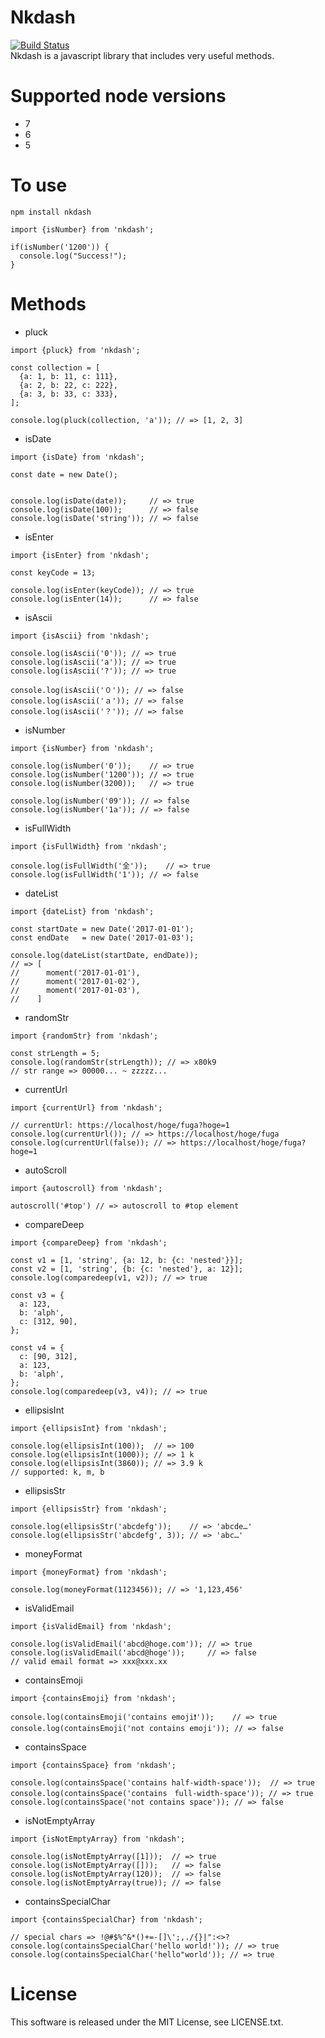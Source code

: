 Nkdash
=========================
[![Build Status](https://travis-ci.org/gnk-sato-hotto/nkdash.svg?branch=master)](https://travis-ci.org/gnk-sato-hotto/nkdash)  
Nkdash is a javascript library that includes very useful methods.

# Supported node versions
- 7
- 6
- 5

# To use
```
npm install nkdash
```

```
import {isNumber} from 'nkdash';

if(isNumber('1200')) {
  console.log("Success!");
}
```

# Methods
* pluck  

```
import {pluck} from 'nkdash';

const collection = [
  {a: 1, b: 11, c: 111},
  {a: 2, b: 22, c: 222},
  {a: 3, b: 33, c: 333},
];

console.log(pluck(collection, 'a')); // => [1, 2, 3]
```

* isDate

```
import {isDate} from 'nkdash';

const date = new Date();


console.log(isDate(date));     // => true
console.log(isDate(100));      // => false
console.log(isDate('string')); // => false
```

* isEnter

```
import {isEnter} from 'nkdash';

const keyCode = 13;

console.log(isEnter(keyCode)); // => true
console.log(isEnter(14));      // => false
```

* isAscii

```
import {isAscii} from 'nkdash';

console.log(isAscii('0')); // => true
console.log(isAscii('a')); // => true
console.log(isAscii('?')); // => true

console.log(isAscii('０')); // => false
console.log(isAscii('ａ')); // => false
console.log(isAscii('？')); // => false
```

* isNumber

```
import {isNumber} from 'nkdash';

console.log(isNumber('0'));    // => true
console.log(isNumber('1200')); // => true
console.log(isNumber(3200));   // => true

console.log(isNumber('09')); // => false
console.log(isNumber('1a')); // => false
```

* isFullWidth

```
import {isFullWidth} from 'nkdash';

console.log(isFullWidth('全'));    // => true
console.log(isFullWidth('1')); // => false
```

* dateList

```
import {dateList} from 'nkdash';

const startDate = new Date('2017-01-01');
const endDate   = new Date('2017-01-03');

console.log(dateList(startDate, endDate));
// => [
//      moment('2017-01-01'),
//      moment('2017-01-02'),
//      moment('2017-01-03'),
//    ]
```

* randomStr

```
import {randomStr} from 'nkdash';

const strLength = 5;
console.log(randomStr(strLength)); // => x80k9
// str range => 00000... ~ zzzzz...
```

* currentUrl

```
import {currentUrl} from 'nkdash';

// currentUrl: https://localhost/hoge/fuga?hoge=1
console.log(currentUrl()); // => https://localhost/hoge/fuga
console.log(currentUrl(false)); // => https://localhost/hoge/fuga?hoge=1
```

* autoScroll

```
import {autoscroll} from 'nkdash';

autoscroll('#top') // => autoscroll to #top element
```

* compareDeep

```
import {compareDeep} from 'nkdash';

const v1 = [1, 'string', {a: 12, b: {c: 'nested'}}];
const v2 = [1, 'string', {b: {c: 'nested'}, a: 12}];
console.log(comparedeep(v1, v2)); // => true

const v3 = {
  a: 123,
  b: 'alph',
  c: [312, 90],
};

const v4 = {
  c: [90, 312],
  a: 123,
  b: 'alph',
};
console.log(comparedeep(v3, v4)); // => true
```

* ellipsisInt

```
import {ellipsisInt} from 'nkdash';

console.log(ellipsisInt(100));  // => 100
console.log(ellipsisInt(1000)); // => 1 k
console.log(ellipsisInt(3860)); // => 3.9 k
// supported: k, m, b
```

* ellipsisStr

```
import {ellipsisStr} from 'nkdash';

console.log(ellipsisStr('abcdefg'));    // => 'abcde…'
console.log(ellipsisStr('abcdefg', 3)); // => 'abc…'
```

* moneyFormat

```
import {moneyFormat} from 'nkdash';

console.log(moneyFormat(1123456)); // => '1,123,456'
```

* isValidEmail

```
import {isValidEmail} from 'nkdash';

console.log(isValidEmail('abcd@hoge.com')); // => true
console.log(isValidEmail('abcd@hoge'));     // => false
// valid email format => xxx@xxx.xx
```

* containsEmoji

```
import {containsEmoji} from 'nkdash';

console.log(containsEmoji('contains emoji❗'));    // => true
console.log(containsEmoji('not contains emoji')); // => false
```

* containsSpace

```
import {containsSpace} from 'nkdash';

console.log(containsSpace('contains half-width-space'));  // => true
console.log(containsSpace('contains　full-width-space')); // => true
console.log(containsSpace('not contains space')); // => false
```

* isNotEmptyArray

```
import {isNotEmptyArray} from 'nkdash';

console.log(isNotEmptyArray([1]));  // => true
console.log(isNotEmptyArray([]));   // => false
console.log(isNotEmptyArray(120));  // => false
console.log(isNotEmptyArray(true)); // => false
```

* containsSpecialChar

```
import {containsSpecialChar} from 'nkdash';

// special chars => !@#$%^&*()+=-[]\';,./{}|":<>?
console.log(containsSpecialChar('hello world!')); // => true
console.log(containsSpecialChar('hello"world')); // => true
```


# License
  This software is released under the MIT License, see LICENSE.txt.
